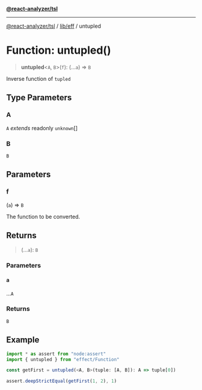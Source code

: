 [**@react-analyzer/tsl**](../../../README.md)

***

[@react-analyzer/tsl](../../../README.md) / [lib/eff](../README.md) / untupled

# Function: untupled()

> **untupled**\<`A`, `B`\>(`f`): (...`a`) => `B`

Inverse function of `tupled`

## Type Parameters

### A

`A` *extends* readonly `unknown`[]

### B

`B`

## Parameters

### f

(`a`) => `B`

The function to be converted.

## Returns

> (...`a`): `B`

### Parameters

#### a

...`A`

### Returns

`B`

## Example

```ts
import * as assert from "node:assert"
import { untupled } from "effect/Function"

const getFirst = untupled(<A, B>(tuple: [A, B]): A => tuple[0])

assert.deepStrictEqual(getFirst(1, 2), 1)
```
